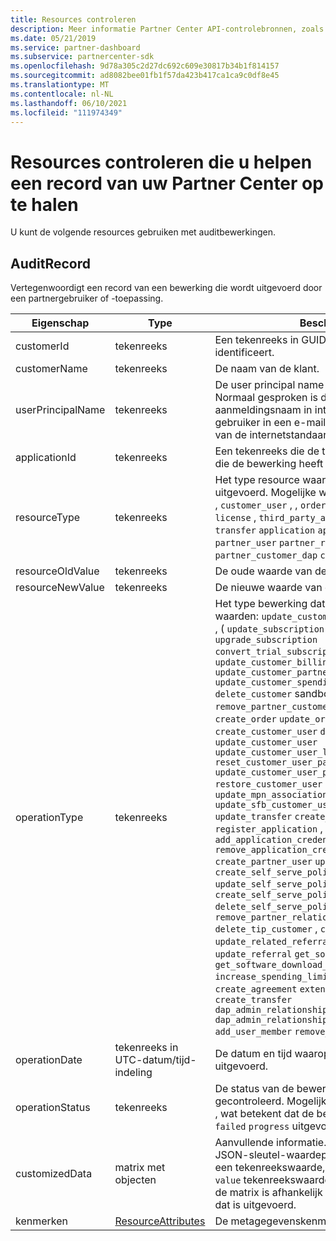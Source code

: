 ```yaml
---
title: Resources controleren
description: Meer informatie Partner Center API-controlebronnen, zoals AuditRecord, die u kunt gebruiken om een record van Partner Center op te halen.
ms.date: 05/21/2019
ms.service: partner-dashboard
ms.subservice: partnercenter-sdk
ms.openlocfilehash: 9d78a305c2d27dc692c609e30817b34b1f814157
ms.sourcegitcommit: ad8082bee01fb1f57da423b417ca1ca9c0df8e45
ms.translationtype: MT
ms.contentlocale: nl-NL
ms.lasthandoff: 06/10/2021
ms.locfileid: "111974349"
---
```

# <a name="auditing-resources-that-help-you-get-a-record-of-partner-center-activity"></a>Resources controleren die u helpen een record van uw Partner Center op te halen

U kunt de volgende resources gebruiken met auditbewerkingen.

## <a name="auditrecord"></a>AuditRecord

Vertegenwoordigt een record van een bewerking die wordt uitgevoerd door een partnergebruiker of -toepassing.

| Eigenschap | Type | Beschrijving |
| --- | --- | ---|
| customerId | tekenreeks | Een tekenreeks in GUID-indeling die de klant identificeert. |
| customerName | tekenreeks | De naam van de klant. |
| userPrincipalName | tekenreeks | De user principal name of gebruikers-id. Normaal gesproken is deze eigenschap een aanmeldingsnaam in internetstijl voor een gebruiker in een e-mailadresindeling op basis van de internetstandaard RFC 822. |
| applicationId | tekenreeks | Een tekenreeks die de toepassing identificeert die de bewerking heeft uitgevoerd. |
| resourceType | tekenreeks | Het type resource waarop de bewerking heeft uitgevoerd. Mogelijke waarden: `customer` , , , , , , , , `customer_user` , , `order` , , , `subscription` , `license` , `third_party_add_on` `mpn_association` `transfer` `application` `application_credential` `partner_user` `partner_relationship` `partner_customer_dap` `customer_directory_role` . |
| resourceOldValue | tekenreeks | De oude waarde van de resource. |
| resourceNewValue | tekenreeks | De nieuwe waarde van de resource. |
| operationType | tekenreeks | Het type bewerking dat is uitgevoerd. Mogelijke waarden: `update_customer_qualification` , , , , , , , ( `update_subscription` alleen `upgrade_subscription` `convert_trial_subscription` `add_customer` `update_customer_billing_profile` `update_customer_partner_contract_company_name` `update_customer_spending_budget` `delete_customer` sandbox-integratieaccounts), `remove_partner_customer_relationship` , `create_order` `update_order` `create_customer_user` `delete_customer_user` `update_customer_user` `update_customer_user_licenses` `reset_customer_user_password` `update_customer_user_principal_name` `restore_customer_user` `create_mpn_association` `update_mpn_association` `update_sfb_customer_user_licenses` `update_transfer` `create_partner_relationship` `register_application` , `unregister_application` `add_application_credential` `remove_application_credential` `create_partner_user` `update_partner_user` , , `create_self_serve_policy` `update_self_serve_policy` , `create_self_serve_policy` `delete_self_serve_policy` , `remove_partner_relationship` `delete_tip_customer` , `create_related_referral` `update_related_referral` , `create_referral` `update_referral` `get_software_key` `get_software_download_link` `increase_spending_limit` `ready_invoice` `create_agreement` `extend_relationship` `create_transfer` `dap_admin_relationship_approved` `dap_admin_relationship_terminated` `add_user_member` `remove_user_member` . |
| operationDate | tekenreeks in UTC-datum/tijd-indeling | De datum en tijd waarop de bewerking is uitgevoerd. |
| operationStatus | tekenreeks | De status van de bewerking die wordt gecontroleerd. Mogelijke waarden: `succeeded` , of , wat betekent dat de bewerking nog wordt `failed` `progress` uitgevoerd. |
| customizedData  | matrix met objecten | Aanvullende informatie. Elk object bevat twee JSON-sleutel-waardeparen: het eerste is en een tekenreekswaarde, `key` de tweede is en een `value` tekenreekswaarde. Het aantal objecten in de matrix is afhankelijk van het type bewerking dat is uitgevoerd. |
| kenmerken | [ResourceAttributes](utility-resources.md#resourceattributes) | De metagegevenskenmerken. |
